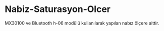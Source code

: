 # Nabiz-Saturasyon-Olcer
MX30100 ve Bluetooth h-06 modülü kullanılarak yapılan nabız ölçere aittir. 




